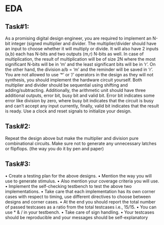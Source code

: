 # EDA

## Task#1:
As a promising digital design engineer, you are required to implement an N-bit integer (signed multiplier
and divider. The multiplier/divider should have an input to choose whether it will multiply or divide. It
will also have 2 inputs (a,b) each has N-bits and two outputs (m,r) N-bits as well. In case of
multiplication, the result of multiplication will be of size 2N where the most significant N-bits will be in
‘m’ and the least significant bits will be in ‘r’. On the other hand, the division a/b = ‘m’ and the reminder
will be saved in ‘r’.
You are not allowed to use ‘*’ or ‘/’ operators in the design as they will not synthesis, you should
implement the hardware circuit yourself. Both multiplier and divider should be sequential using shifting
and adding/subtracting.
Additionally, the arithmetic unit should have three additional outputs, error bit, busy bit and valid bit.
Error bit indicates some error like division by zero, where busy bit indicates that the circuit is busy and
can’t accept any input currently, finally, valid bit indicates that the result is ready.
Use a clock and reset signals to initialize your design.
## Task#2:
Repeat the design above but make the multiplier and division pure combinational circuits. Make sure not
to generate any unnecessary latches or flipflops. (the way you do it by pen and paper)
## Task#3:
• Create a testing plan for the above designs.
• Mention the way you will use to generate stimulus.
• Also mention your coverage criteria you will use.
• Implement the self-checking testbench to test the above two implementations.
• Take care that each implementation has its own corner cases with respect to timing, use
different directives to choose between designs and corner cases.
• At the end you should report the total number of passed testcases as a ratio from the total
testcases i.e., 15/15.
• You can use * & / in your testbench.
• Take care of sign handling.
• Your testcases should be reproducible and your messages should be self-explanatory
